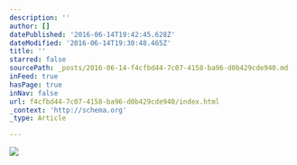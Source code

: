 ```yaml
---
description: ''
author: []
datePublished: '2016-06-14T19:42:45.628Z'
dateModified: '2016-06-14T19:30:48.465Z'
title: ''
starred: false
sourcePath: _posts/2016-06-14-f4cfbd44-7c07-4158-ba96-d0b429cde940.md
inFeed: true
hasPage: true
inNav: false
url: f4cfbd44-7c07-4158-ba96-d0b429cde940/index.html
_context: 'http://schema.org'
_type: Article

---
```

![](https://the-grid-user-content.s3-us-west-2.amazonaws.com/ff96fc5e-d52d-4267-b1f5-09dc833ea8a9.jpg)